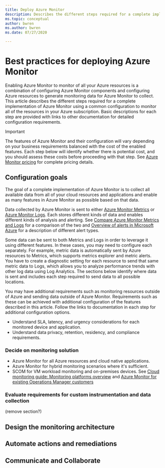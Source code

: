 ```yaml
---
title: Deploy Azure Monitor
description: Describes the different steps required for a complete implementation of Azure Monitor to monitor all of the resources in your Azure subscription.
ms.topic: conceptual
author: bwren
ms.author: bwren
ms.date: 07/27/2020

---
```


# Best practices for deploying Azure Monitor
Enabling Azure Monitor to monitor of all your Azure resources is a combination of configuring Azure Monitor components and configuring Azure resources to generate monitoring data for Azure Monitor to collect. This article describes the different steps required for a complete implementation of Azure Monitor using a common configuration to monitor all of the resources in your Azure subscription. Basic descriptions for each step are provided with links to other documentation for detailed configuration requirements.

> [!IMPORTANT]
> The features of Azure Monitor and their configuration will vary depending on your business requirements balanced with the cost of the enabled features. Each step below will identify whether there is potential cost, and you should assess these costs before proceeding with that step. See [Azure Monitor pricing](https://azure.microsoft.com/pricing/details/monitor/) for complete pricing details.

## Configuration goals
The goal of a complete implementation of Azure Monitor is to collect all available data from all of your cloud resources and applications and enable as many features in Azure Monitor as possible based on that data.

Data collected by Azure Monitor is sent to either [Azure Monitor Metrics](essentials/data-platform-metrics.md) or [Azure Monitor Logs](logs/data-platform-logs.md). Each stores different kinds of data and enables different kinds of analysis and alerting. See [Compare Azure Monitor Metrics and Logs](data-platform.md) for a comparison of the two and [Overview of alerts in Microsoft Azure](alerts/alerts-overview.md) for a description of different alert types. 

Some data can be sent to both Metrics and Logs in order to leverage it using different features. In these cases, you may need to configure each separately. For example, metric data is automatically sent by Azure resources to Metrics, which supports metrics explorer and metric alerts. You have to create a diagnostic setting for each resource to send that same metric data to Logs, which allows you to analyze performance trends with other log data using Log Analytics. The sections below identify where data is sent and includes each step required to send data to all possible locations.

You may have additional requirements such as monitoring resources outside of Azure and sending data outside of Azure Monitor. Requirements such as these can be achieved with additional configuration of the features described in this article. Follow the links to documentation in each step for additional configuration options.



- Understand SLA, latency, and urgency considerations for each monitored device and application.
- Understand data privacy, retention, residency, and compliance requirements.

### Decide on monitoring solution

- Azure Monitor for all Azure resources and cloud native applications.
- Azure Monitor for hybrid monitoring scenarios where it's sufficient.
- SCOM for VM workload monitoring and on-premises devices. See [Cloud monitoring guide: Monitoring platforms overview](/azure/cloud-adoption-framework/manage/monitor/platform-overview) and [Azure Monitor for existing Operations Manager customers](azure-monitor-operations-manager.md)

### Evaluate requirements for custom instrumentation and data collection
(remove section?)

## Design the monitoring architecture



## Automate actions and remediations



## Communicate and Collaborate



